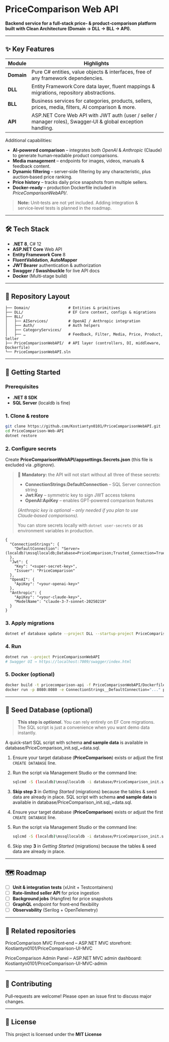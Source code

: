 # PriceComparison Web API

**Backend service for a full‑stack price‑ & product‑comparison platform built with Clean Architecture (Domain → DLL → BLL → API).**

---

## ✨ Key Features

| Module     | Highlights                                                                                                  |
| ---------- | ----------------------------------------------------------------------------------------------------------- |
| **Domain** | Pure C# entities, value objects & interfaces, free of any framework dependencies.                           |
| **DLL**    | Entity Framework Core data layer, fluent mappings & migrations, repository abstractions.                    |
| **BLL**    | Business services for categories, products, sellers, prices, media, filters, AI comparison & more.          |
| **API**    | ASP.NET Core Web API with JWT auth (user / seller / manager roles), Swagger‑UI & global exception handling. |

Additional capabilities:

* **AI‑powered comparison** – integrates both *OpenAI* & *Anthropic* (Claude) to generate human‑readable product comparisons.
* **Media management** – endpoints for images, videos, manuals & feedback content.
* **Dynamic filtering** – server‑side filtering by any characteristic, plus auction‑based price ranking.
* **Price history** – tracks daily price snapshots from multiple sellers.
* **Docker‑ready** – production Dockerfile included in *PriceComparisonWebAPI/*.

> **Note:** Unit‑tests are not yet included. Adding integration & service‑level tests is planned in the roadmap.

---

## 🛠️ Tech Stack

* **.NET 8**, C# 12
* **ASP.NET Core** Web API
* **Entity Framework Core** 8
* **FluentValidation**, **AutoMapper**
* **JWT Bearer** authentication & authorization
* **Swagger / Swashbuckle** for live API docs
* **Docker** (Multi‑stage build)

---

## 📂 Repository Layout

```
├── Domain/                 # Entities & primitives
├── DLL/                    # EF Core context, configs & migrations
├── BLL/
│   ├── AIServices/         # OpenAI / Anthropic integration
│   ├── Auth/               # Auth helpers
│   ├── CategoryServices/
│   ├── …                   # Feedback, Filter, Media, Price, Product, Seller
├── PriceComparisonWebAPI/  # API layer (controllers, DI, middleware, Dockerfile)
└── PriceComparisonWebAPI.sln
```

---

## 🚀 Getting Started

### Prerequisites

* **.NET 8 SDK**
* **SQL Server** (localdb is fine)

### 1. Clone & restore

```bash
git clone https://github.com/Kostiantyn0101/PriceComparisonWebAPI.git
cd PriceComparison-Web-API
dotnet restore
```

### 2. Configure secrets

Create **PriceComparisonWebAPI/appsettings.Secrets.json** (this file is excluded via *.gitignore*).

> 🔐 **Mandatory:** the API will not start without all three of these secrets:
>
> * **ConnectionStrings\:DefaultConnection** – SQL Server connection string
> * **Jwt\:Key** – symmetric key to sign JWT access tokens
> * **OpenAI\:ApiKey** – enables GPT‑powered comparison features
>
> *(Anthropic key is optional – only needed if you plan to use Claude‑based comparisons).*
>
> You can store secrets locally with `dotnet user-secrets` or as environment variables in production.

```jsonc
{
  "ConnectionStrings": {
    "DefaultConnection": "Server=(localdb)\mssqllocaldb;Database=PriceComparison;Trusted_Connection=True;"
  },
  "Jwt": {
    "Key": "<super-secret-key>",
    "Issuer": "PriceComparison"
  },
  "OpenAI": {
    "ApiKey": "<your-openai-key>"
  },
  "Anthropic": {
    "ApiKey": "<your-claude-key>",
    "ModelName": "claude-3-7-sonnet-20250219"
  }
}
```

### 3. Apply migrations

```bash
dotnet ef database update --project DLL --startup-project PriceComparisonWebAPI
```

### 4. Run

```bash
dotnet run --project PriceComparisonWebAPI
# Swagger UI → https://localhost:7009/swagger/index.html
```

### 5. Docker (optional)

```bash
docker build -t pricecomparison-api -f PriceComparisonWebAPI/Dockerfile .
docker run -p 8080:8080 -e ConnectionStrings__DefaultConnection="..." pricecomparison-api
```

---

## 📜 Seed Database (optional)

> **This step is *optional*.** You can rely entirely on EF Core migrations. The SQL script is just a convenience when you want demo data instantly.

A quick‑start SQL script with schema **and sample data** is available in database/PriceComparison_init.sql_+data.sql.

1. Ensure your target database (**PriceComparison**) exists or adjust the first `CREATE DATABASE` line.

2. Run the script via Management Studio or the command line:

   ```bash
   sqlcmd -S (localdb)\mssqllocaldb -i database/PriceComparison_init.sql_+data.sql
   ```

3. **Skip step 3** in *Getting Started* (migrations) because the tables & seed data are already in place. SQL script with schema **and sample data** is available in database/PriceComparison_init.sql_+data.sql.

4. Ensure your target database (**PriceComparison**) exists or adjust the first `CREATE DATABASE` line.

5. Run the script via Management Studio or the command line:

   ```bash
   sqlcmd -S (localdb)\mssqllocaldb -i database/PriceComparison_init.sql_+data.sql
   ```

6. Skip step **3** in *Getting Started* (migrations) because the tables & seed data are already in place.

---

## 🗺️ Roadmap

* [ ] **Unit & integration tests** (xUnit + Testcontainers)
* [ ] **Rate‑limited seller API** for price ingestion
* [ ] **Background jobs** (Hangfire) for price snapshots
* [ ] **GraphQL** endpoint for front‑end flexibility
* [ ] **Observability** (Serilog + OpenTelemetry)

---

## 🔗 Related repositories

PriceComparison MVC Front‑end – ASP.NET MVC storefront: Kostiantyn0101/PriceComparison-UI-MVC

PriceComparison Admin Panel – ASP.NET MVC admin dashboard: Kostiantyn0101/PriceComparison-UI-MVC-admin

---

## 🤝 Contributing

Pull‑requests are welcome! Please open an issue first to discuss major changes.

---

## 📝 License

This project is licensed under the **MIT License**
